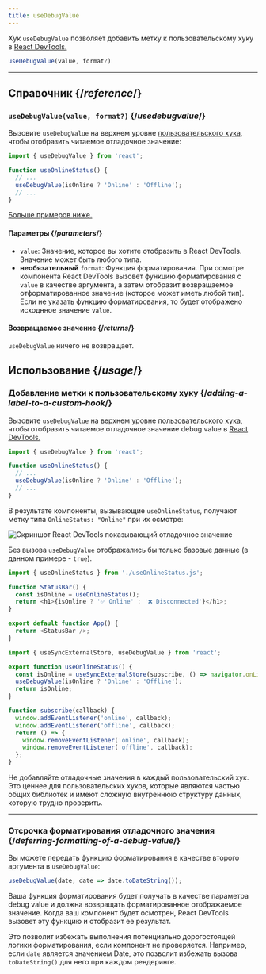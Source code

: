 ```yaml
---
title: useDebugValue
---
```


<Intro>

Хук `useDebugValue` позволяет добавить метку к пользовательскому хуку в [React DevTools.](/learn/react-developer-tools)

```js
useDebugValue(value, format?)
```

</Intro>

<InlineToc />

---

## Справочник {/*reference*/}

### `useDebugValue(value, format?)` {/*usedebugvalue*/}

Вызовите `useDebugValue` на верхнем уровне [пользовательского хука](/learn/reusing-logic-with-custom-hooks), чтобы отобразить читаемое отладочное значение:

```js
import { useDebugValue } from 'react';

function useOnlineStatus() {
  // ...
  useDebugValue(isOnline ? 'Online' : 'Offline');
  // ...
}
```

[Больше примеров ниже.](#usage)

#### Параметры {/*parameters*/}

* `value`: Значение, которое вы хотите отобразить в React DevTools. Значение может быть любого типа.
* **необязательный** `format`: Функция форматирования. При осмотре компонента React DevTools вызовет функцию форматирования с `value` в качестве аргумента, а затем отобразит возвращаемое отформатированное значение (которое может иметь любой тип). Если не указать функцию форматирования, то будет отображено исходнное значение `value`.

#### Возвращаемое значение {/*returns*/}

`useDebugValue` ничего не возвращает.

## Использование {/*usage*/}

### Добавление метки к пользовательскому хуку {/*adding-a-label-to-a-custom-hook*/}

Вызовите `useDebugValue` на верхнем уровне [пользовательского хука](/learn/reusing-logic-with-custom-hooks), чтобы отобразить читаемое отладочное значение <CodeStep step={1}>debug value</CodeStep> в [React DevTools.](/learn/react-developer-tools)

```js [[1, 5, "isOnline ? 'Online' : 'Offline'"]]
import { useDebugValue } from 'react';

function useOnlineStatus() {
  // ...
  useDebugValue(isOnline ? 'Online' : 'Offline');
  // ...
}
```

В результате компоненты, вызывающие `useOnlineStatus`, получают метку типа `OnlineStatus: "Online"` при их осмотре:

![Скриншот React DevTools показывающий отладочное значение](/images/docs/react-devtools-usedebugvalue.png)

Без вызова `useDebugValue` отображались бы только базовые данные (в данном примере - `true`).

<Sandpack>

```js
import { useOnlineStatus } from './useOnlineStatus.js';

function StatusBar() {
  const isOnline = useOnlineStatus();
  return <h1>{isOnline ? '✅ Online' : '❌ Disconnected'}</h1>;
}

export default function App() {
  return <StatusBar />;
}
```

```js useOnlineStatus.js active
import { useSyncExternalStore, useDebugValue } from 'react';

export function useOnlineStatus() {
  const isOnline = useSyncExternalStore(subscribe, () => navigator.onLine, () => true);
  useDebugValue(isOnline ? 'Online' : 'Offline');
  return isOnline;
}

function subscribe(callback) {
  window.addEventListener('online', callback);
  window.addEventListener('offline', callback);
  return () => {
    window.removeEventListener('online', callback);
    window.removeEventListener('offline', callback);
  };
}
```

</Sandpack>

<Note>

Не добавляйте отладочные значения в каждый пользовательский хук. Это ценнее для пользовательских хуков, которые являются частью общих библиотек и имеют сложную внутреннюю структуру данных, которую трудно проверить.

</Note>

---

### Отсрочка форматирования отладочного значения {/*deferring-formatting-of-a-debug-value*/}

Вы можете передать функцию форматирования в качестве второго аргумента в `useDebugValue`:

```js [[1, 1, "date", 18], [2, 1, "date.toDateString()"]]
useDebugValue(date, date => date.toDateString());
```

Ваша функция форматирования будет получать в качестве параметра <CodeStep step={1}>debug value</CodeStep> и должна возвращать <CodeStep step={2}>форматированное отображаемое значение</CodeStep>. Когда ваш компонент будет осмотрен, React DevTools вызовет эту функцию и отобразит ее результат.

Это позволит избежать выполнения потенциально дорогостоящей логики форматирования, если компонент не проверяется. Например, если `date` является значением Date, это позволит избежать вызова `toDateString()` для него при каждом рендеринге.
